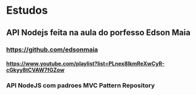 # Estudos
## API Nodejs feita na aula do porfesso Edson Maia

### https://github.com/edsonmaia
#### https://www.youtube.com/playlist?list=PLnex8IkmReXwCyR-cGkyy8tCVAW7fGZow

### API NodeJS com padroes MVC Pattern Repository
